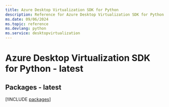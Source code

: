 ```yaml
---
title: Azure Desktop Virtualization SDK for Python
description: Reference for Azure Desktop Virtualization SDK for Python
ms.date: 09/06/2024
ms.topic: reference
ms.devlang: python
ms.service: desktopvirtualization
---
```

# Azure Desktop Virtualization SDK for Python - latest
## Packages - latest
[!INCLUDE [packages](desktop-virtualization-index.md)]